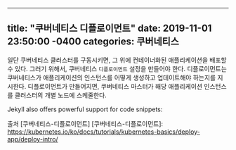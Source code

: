 
---
title: "쿠버네티스 디플로이먼트"
date: 2019-11-01 23:50:00 -0400
categories: 쿠버네티스
---

일단 쿠버네티스 클러스터를 구동시키면, 그 위에 컨테이너화된 애플리케이션을 배포할 수 있다. 그러기 위해서, 쿠버네티스 `디플로이먼트` 설정을 만들어야 한다. 디플로이먼트는 쿠버네티스가 애플리케이션의 인스턴스를 어떻게 생성하고 업데이트해야 하는지를 지시한다. 디플로이먼트가 만들어지면, 쿠버네티스 마스터가 해당 애플리케이션 인스턴스를 클러스터의 개별 노드에 스케줄한다.

Jekyll also offers powerful support for code snippets:

출처
[쿠버네티스-디플로이먼트]
[쿠버네티스-디플로이먼트]: https://kubernetes.io/ko/docs/tutorials/kubernetes-basics/deploy-app/deploy-intro/
